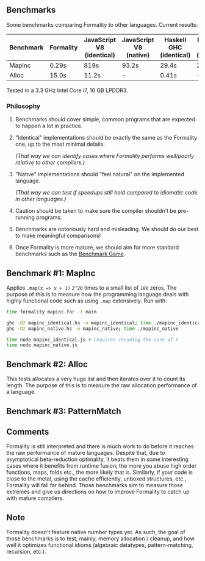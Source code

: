 ## Benchmarks

Some benchmarks comparing Formality to other languages. Current results:

Benchmark | Formality | JavaScript V8 (identical) | JavaScript V8 (native) | Haskell GHC (identical) | Haskell GHC (native)
--- | --- | --- | --- | --- | ---
MapInc | 0.29s | 819s | 93.2s | 29.4s | 23.4s
Alloc | 15.0s | 11.2s | - | 0.41s | -

Tested in a 3.3 GHz Intel Core i7, 16 GB LPDDR3.

### Philosophy

1. Benchmarks should cover simple, common programs that are expected to happen a lot in practice.

2. "Identical" implementations should be exactly the same as the Formality one, up to the most minimal details.

    *(That way we can identify cases where Formality performs well/poorly relative to other compilers.)*

3. "Native" implementations should "feel natural" on the implemented language.
 
    *(That way we can test if speedups still hold compared to idiomatic code in other languages.)*

4. Caution should be taken to make sure the compiler shouldn't be pre-running programs.

5. Benchmarks are notoriously hard and misleading. We should do our best to make meaningful comparisons!

6. Once Formality is more mature, we should aim for more standard benchmarks such as the [Benchmark Game](https://benchmarksgame-team.pages.debian.net/benchmarksgame/).

## Benchmark #1: MapInc

Applies `.map(x => x + 1)` `2^20` times to a small list of `100` zeros. The purpose of this is to measure how the programming language deals with highly functional code such as using `.map` extensively. Run with:

```bash
time formality mapinc.for -f main

ghc -O2 mapinc_identical.hs -o mapinc_identical; time ./mapinc_identical
ghc -O2 mapinc_native.hs -o mapinc_native; time ./mapinc_native

time node mapinc_identical.js # requires recuding the size of n
time node mapinc_native.js
```

## Benchmark #2: Alloc

This tests allocates a very huge list and then iterates over it to count its length. The purpose of this is to measure the raw allocation performance of a language.

## Benchmark #3: PatternMatch

## Comments

Formality is still interpreted and there is much work to do before it reaches the raw performance of mature languages. Despite that, due to asymptotical beta-reduction optimality, it beats them in some interesting cases where it benefits from runtime fusion; the more you abuse high order functions, maps, folds etc., the more likely that is. Similarly, if your code is close to the metal, using the cache efficiently, unboxed structures, etc., Formality will fall far behind. Those benchmarks aim to measure those extremes and give us directions on how to improve Formality to catch up with mature compilers.

## Note

Formality doesn't feature native number types yet. As such, the goal of those benchmarks is to test, mainly, memory allocation / cleanup, and how well it optimizes functional idioms (algebraic datatypes, pattern-matching, recursion, etc.).

